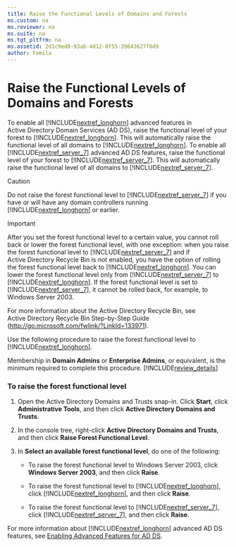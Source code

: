 ```yaml
---
title: Raise the Functional Levels of Domains and Forests
ms.custom: na
ms.reviewer: na
ms.suite: na
ms.tgt_pltfrm: na
ms.assetid: 2d1c9ed8-93ab-4d12-8f55-39643627f6d9
author: Femila
---
```

# Raise the Functional Levels of Domains and Forests
To enable all [!INCLUDE[nextref_longhorn](../Token/nextref_longhorn_md.md)] advanced features in Active Directory Domain Services \(AD DS\), raise the functional level of your forest to [!INCLUDE[nextref_longhorn](../Token/nextref_longhorn_md.md)]. This will automatically raise the functional level of all domains to [!INCLUDE[nextref_longhorn](../Token/nextref_longhorn_md.md)]. To enable all [!INCLUDE[nextref_server_7](../Token/nextref_server_7_md.md)] advanced AD DS features, raise the functional level of your forest to [!INCLUDE[nextref_server_7](../Token/nextref_server_7_md.md)]. This will automatically raise the functional level of all domains to [!INCLUDE[nextref_server_7](../Token/nextref_server_7_md.md)].  
  
> [!CAUTION]  
> Do not raise the forest functional level to [!INCLUDE[nextref_server_7](../Token/nextref_server_7_md.md)] if you have or will have any domain controllers running [!INCLUDE[nextref_longhorn](../Token/nextref_longhorn_md.md)] or earlier.  
  
> [!IMPORTANT]  
> After you set the forest functional level to a certain value, you cannot roll back or lower the forest functional level, with one exception: when you raise the forest functional level to [!INCLUDE[nextref_server_7](../Token/nextref_server_7_md.md)] and if Active Directory Recycle Bin is not enabled, you have the option of rolling the forest functional level back to [!INCLUDE[nextref_longhorn](../Token/nextref_longhorn_md.md)]. You can lower the forest functional level only from [!INCLUDE[nextref_server_7](../Token/nextref_server_7_md.md)] to [!INCLUDE[nextref_longhorn](../Token/nextref_longhorn_md.md)]. If the forest functional level is set to [!INCLUDE[nextref_server_7](../Token/nextref_server_7_md.md)], it cannot be rolled back, for example, to Windows Server 2003.  
>   
> For more information about the Active Directory Recycle Bin, see Active Directory Recycle Bin Step\-by\-Step Guide \([http:\/\/go.microsoft.com\/fwlink\/?LinkId\=133971](http://go.microsoft.com/fwlink/?LinkId=133971)\).  
  
Use the following procedure to raise the forest functional level to [!INCLUDE[nextref_longhorn](../Token/nextref_longhorn_md.md)].  
  
Membership in **Domain Admins** or **Enterprise Admins**, or equivalent, is the minimum required to complete this procedure. [!INCLUDE[review_details](../Token/review_details_md.md)]  
  
### To raise the forest functional level  
  
1.  Open the Active Directory Domains and Trusts snap\-in. Click **Start**, click **Administrative Tools**, and then click **Active Directory Domains and Trusts**.  
  
2.  In the console tree, right\-click **Active Directory Domains and Trusts**, and then click **Raise Forest Functional Level**.  
  
3.  In **Select an available forest functional level**, do one of the following:  
  
    -   To raise the forest functional level to Windows Server 2003, click **Windows Server 2003**, and then click **Raise**.  
  
    -   To raise the forest functional level to [!INCLUDE[nextref_longhorn](../Token/nextref_longhorn_md.md)], click [!INCLUDE[nextref_longhorn](../Token/nextref_longhorn_md.md)], and then click **Raise**.  
  
    -   To raise the forest functional level to [!INCLUDE[nextref_server_7](../Token/nextref_server_7_md.md)], click [!INCLUDE[nextref_server_7](../Token/nextref_server_7_md.md)], and then click **Raise**.  
  
For more information about [!INCLUDE[nextref_longhorn](../Token/nextref_longhorn_md.md)] advanced AD DS features, see [Enabling Advanced Features for AD DS](../Topic/Enabling-Advanced-Features-for-AD-DS.md).  
  
